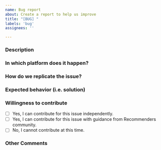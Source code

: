 ```yaml
---
name: Bug report
about: Create a report to help us improve
title: "[BUG] "
labels: 'bug'
assignees: ''

---
```


### Description
<!--- Describe your issue/bug/request in detail -->

### In which platform does it happen?
<!--- Describe the platform where the issue is happening (use a list if needed) -->
<!--- For example: -->
<!--- * Azure Data Science Virtual Machine. -->
<!--- * Azure Databricks.  -->
<!--- * Other platforms.  -->

### How do we replicate the issue?
<!--- Please be specific as possible (use a list if needed). -->
<!--- For example: -->
<!--- * Create a conda environment for pyspark -->
<!--- * Run unit test `test_sar_pyspark.py` with `pytest -m 'spark'` -->
<!--- * ... -->

### Expected behavior (i.e. solution)
<!--- For example:  -->
<!--- * The tests for SAR PySpark should pass successfully. -->

### Willingness to contribute
<!--- Go over all the following points, and put an `x` in all the boxes that apply. -->
- [ ] Yes, I can contribute for this issue independently.
- [ ] Yes, I can contribute for this issue with guidance from Recommenders community.
- [ ] No, I cannot contribute at this time.

### Other Comments
